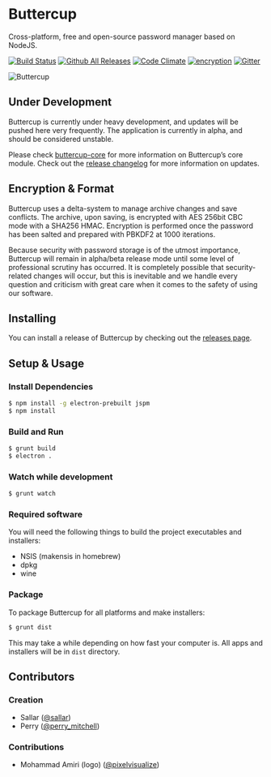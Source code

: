 # Buttercup
Cross-platform, free and open-source password manager based on NodeJS.

[![Build Status](https://travis-ci.org/buttercup-pw/buttercup.svg?branch=master)](https://travis-ci.org/buttercup-pw/buttercup) [![Github All Releases](https://img.shields.io/github/downloads/buttercup-pw/buttercup/total.svg)](https://github.com/buttercup-pw/buttercup/releases) [![Code Climate](https://codeclimate.com/github/buttercup-pw/buttercup/badges/gpa.svg)](https://codeclimate.com/github/buttercup-pw/buttercup) [![encryption](https://img.shields.io/badge/Encryption-AES%20256%20CBC-red.svg)](https://tools.ietf.org/html/rfc3602) [![Gitter](https://img.shields.io/gitter/room/buttercup-cpre/buttercup.svg)](https://gitter.im/buttercup-pw/buttercup)

![Buttercup](http://perrymitchell.net/article/buttercup-first-release-0-1-0-alpha/buttercup-screen-2.png)

## Under Development
Buttercup is currently under heavy development, and updates will be pushed here very frequently.
The application is currently in alpha, and should be considered unstable.

Please check [buttercup-core](https://github.com/perry-mitchell/buttercup-core) for more information on Buttercup’s core module. Check out the [release changelog](CHANGELOG.md) for more information on updates.

## Encryption & Format
Buttercup uses a delta-system to manage archive changes and save conflicts. The archive, upon saving, is encrypted with AES 256bit CBC mode with a SHA256 HMAC. Encryption is performed once the password has been salted and prepared with PBKDF2 at 1000 iterations.

Because security with password storage is of the utmost importance, Buttercup will remain in alpha/beta release mode until some level of professional scrutiny has occurred. It is completely possible that security-related changes will occur, but this is inevitable and we handle every question and criticism with great care when it comes to the safety of using our software.

## Installing
You can install a release of Buttercup by checking out the [releases page](https://github.com/buttercup-pw/buttercup/releases).

## Setup & Usage
### Install Dependencies
``` bash
$ npm install -g electron-prebuilt jspm
$ npm install
```

### Build and Run
``` bash
$ grunt build
$ electron .
```

### Watch while development
```bash
$ grunt watch
```

### Required software
You will need the following things to build the project executables and installers:
 * NSIS (makensis in homebrew)
 * dpkg
 * wine

### Package
To package Buttercup for all platforms and make installers:
```bash
$ grunt dist
```
This may take a while depending on how fast your computer is. All apps and installers will be in `dist` directory.

## Contributors
### Creation
 * Sallar ([@sallar](https://twitter.com/sallar))
 * Perry ([@perry_mitchell](https://twitter.com/perry_mitchell))

### Contributions
 * Mohammad Amiri (logo) ([@pixelvisualize](https://twitter.com/pixelvisualize))
